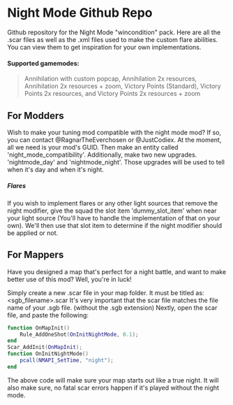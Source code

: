 # Night Mode Github Repo
Github repository for the Night Mode "wincondition" pack. Here are all the .scar files as well as the .xml files used to make the custom flare abilities. You can view them to get inspiration for your own implementations.

#### Supported gamemodes:
> Annihilation with custom popcap,
> Annihilation 2x resources,
> Annihilation 2x resources + zoom,
> Victory Points (Standard),
> Victory Points 2x resources, and
> Victory Points 2x resources + zoom

## For Modders
Wish to make your tuning mod compatible with the night mode mod?
If so, you can contact @RagnarTheEverchosen or @JustCodiex. At the moment, all we need is your mod's GUID.
Then make an entity called 'night_mode_compatibility'. Additionally, make two new upgrades. 'nightmode_day' and 'nightmode_night'. Those upgrades will be used to tell when it's day and when it's night.
##### Flares
If you wish to implement flares or any other light sources that remove the night modifier, give the squad the slot item 'dummy_slot_item' when near your light source (You'll have to handle the implementation of that on your own). We'll then use that slot item to determine if the night modifier should be applied or not.

## For Mappers
Have you designed a map that's perfect for a night battle, and want to make better use of this mod?
Well, you're in luck!

Simply create a new .scar file in your map folder. It must be titled as:
<sgb_filename>.scar
It's very important that the scar file matches the file name of your .sgb file. (without the .sgb extension)
Nextly, open the scar file, and paste the following:
```` lua
function OnMapInit()
    Rule_AddOneShot(OnInitNightMode, 0.1);
end
Scar_AddInit(OnMapInit);
function OnInitNightMode()
    pcall(NMAPI_SetTime, "night");
end
````
The above code will make sure your map starts out like a true night. It will also make sure, no fatal scar errors happen if it's played without the night mode.
